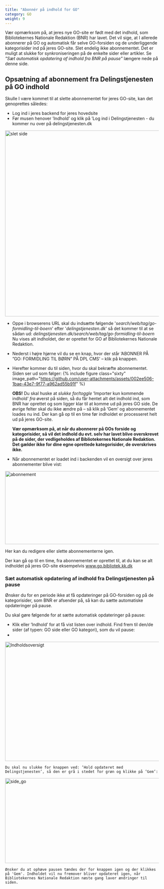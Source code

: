 ```yaml
---
title: "Abonnér på indhold for GO"
category: GO
weight: 9
---
```


Vær opmærksom på, at jeres nye GO-site er født med det indhold, som Bibliotekernes Nationale Redaktion (BNR) har lavet. Det vil sige, at I allerede abonnerer på GO og automatisk får selve GO-forsiden og de underliggende kategorisider ind på jeres GO-site. Slet endelig ikke abonnementet. Det er muligt at slukke for synkroniseringen på de enkelte sider eller artikler. Se *"Sæt automatisk opdatering af indhold fra BNR på pause"* længere nede på denne side. 


## Opsætning af abonnement fra Delingstjenesten på GO indhold
Skulle I være kommet til at slette abonnementet for jeres GO-site, kan det genoprettes således: 
- Log ind i jeres backend for jeres hovedsite
- Før musen henover ’Indhold’ og klik på ’Log ind i Delingstjenesten - du kommer nu over på delingstjenesten.dk
 <img width="1375" height="608" alt="slet side" src="https://github.com/user-attachments/assets/67989345-e8f2-4c33-8532-348ed75a8094" />


- Oppe i browserens URL skal du indsætte følgende '*search/web/tag/go-formidling-til-boern*' efter '*delingstjenesten.dk*' så det kommer til at se sådan ud: *delingstjenesten.dk/search/web/tag/go-formidling-til-boern* Nu vises alt indholdet, der er oprettet for GO af Bibliotekernes Nationale Redaktion. 
- Nederst i højre hjørne vil du se en knap, hvor der står ’ABONNER PÅ ”GO: FORMIDLING TIL BØRN” PÅ DPL CMS’ – klik på knappen. 
- Herefter kommer du til siden, hvor du skal bekræfte abonnementet. Siden ser ud som følger:
  {% include figure class="sixty" image_path="https://github.com/user-attachments/assets/002ee506-1bae-43e7-9f77-a962ad55b91f" %}

  **OBS!** Du skal huske at *slukke for/toggle* ’Importer kun kommende indhold’ *fra* øverst på siden, så du får hentet alt det indhold ind, som BNR har oprettet og som ligger klar til at komme ud på jeres GO side. 
De øvrige felter skal du ikke ændre på – så klik på ‘Gem’ og abonnementet loades nu ind. Der kan gå op til en time før indholdet er processeret helt ud på jeres GO-site. 

  **Vær opmærksom på, at når du abonnerer på GOs forside og kategorisider, så vil det indhold du evt. selv har lavet blive overskrevet på de sider, der vedligeholdes af Bibliotekernes Nationale Redaktion. Det gælder ikke for dine egne oprettede kategorisider, de overskrives ikke.** 

- Når abonnementet er loadet ind i backenden vil en oversigt over jeres abonnementer blive vist:
 <img width="907" height="239" alt="abonnement" src="https://github.com/user-attachments/assets/29f4428d-7094-4ae0-9d1b-61968a3838ea" />

  Her kan du redigere eller slette abonnementerne igen.

  Der kan gå op til en time, fra abonnementet er oprettet til, at du kan se alt indholdet på jeres GO-site eksempelvis www.go.bibliotek.kk.dk



### Sæt automatisk opdatering af indhold fra Delingstjenesten på pause 
Ønsker du for en periode ikke at få opdateringer på GO-forsiden og på de kategorisider, som BNR er afsender på, så kan du sætte automatiske opdateringer på pause. 

Du skal gøre følgende for at sætte automatisk opdateringer på pause: 
-	Klik eller ’Indhold’ for at få vist listen over indhold. Find frem til den/de sider (af typen: GO side eller GO kategori), som du vil pause:
-	
<img width="1304" height="390" alt="Indholdsoversigt" src="https://github.com/user-attachments/assets/c5f5f69e-f4d9-4da0-9313-8cc1666b73f6" />


    Du skal nu slukke for knappen ved: ’Hold opdateret med Delingstjenesten’, så den er grå i stedet for grøn og klikke på ’Gem’:
 	
<img width="688" height="278" alt="side_go" src="https://github.com/user-attachments/assets/3f98a2d4-82fa-43db-91dc-66624ecd93ff" />


    Ønsker du at ophæve pausen tændes der for knappen igen og der klikkes på 'Gem'. Indholdet vil nu fremover bliver opdateret igen, når Bibliotekernes Nationale Redaktion næste gang laver ændringer til siden.



